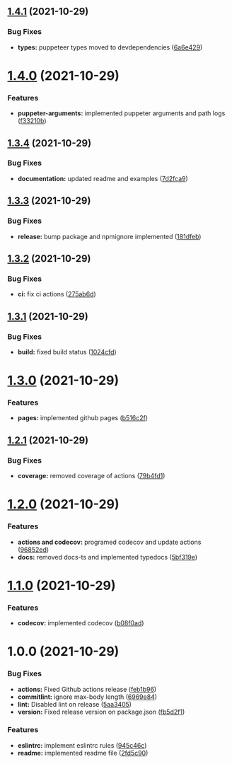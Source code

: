 ## [1.4.1](https://github.com/devalexanderdaza/puppeteer-extends/compare/v1.4.0...v1.4.1) (2021-10-29)


### Bug Fixes

* **types:** puppeteer types moved to devdependencies ([6a6e429](https://github.com/devalexanderdaza/puppeteer-extends/commit/6a6e429e08b0190c6fa25df30e6e81a1efedb4e8))

# [1.4.0](https://github.com/devalexanderdaza/puppeteer-extends/compare/v1.3.4...v1.4.0) (2021-10-29)

### Features

- **puppeter-arguments:** implemented puppeter arguments and path logs ([f33210b](https://github.com/devalexanderdaza/puppeteer-extends/commit/f33210bf67f1a4dedc9f49604ddd6418e5068c8c))

## [1.3.4](https://github.com/devalexanderdaza/puppeteer-extends/compare/v1.3.3...v1.3.4) (2021-10-29)

### Bug Fixes

- **documentation:** updated readme and examples ([7d2fca9](https://github.com/devalexanderdaza/puppeteer-extends/commit/7d2fca94c421b217502ec282f41bc22d77f581a9))

## [1.3.3](https://github.com/devalexanderdaza/puppeteer-extends/compare/v1.3.2...v1.3.3) (2021-10-29)

### Bug Fixes

- **release:** bump package and npmignore implemented ([181dfeb](https://github.com/devalexanderdaza/puppeteer-extends/commit/181dfeb5bd90cf4ecadc7a00c9d3d3f75721d5d0))

## [1.3.2](https://github.com/devalexanderdaza/puppeteer-extends/compare/v1.3.1...v1.3.2) (2021-10-29)

### Bug Fixes

- **ci:** fix ci actions ([275ab6d](https://github.com/devalexanderdaza/puppeteer-extends/commit/275ab6dc2d3a06a825bf0afe9434f6a66659be8f))

## [1.3.1](https://github.com/devalexanderdaza/puppeteer-extends/compare/v1.3.0...v1.3.1) (2021-10-29)

### Bug Fixes

- **build:** fixed build status ([1024cfd](https://github.com/devalexanderdaza/puppeteer-extends/commit/1024cfde526568b619b51721108b8695a9b72a83))

# [1.3.0](https://github.com/devalexanderdaza/puppeteer-extends/compare/v1.2.1...v1.3.0) (2021-10-29)

### Features

- **pages:** implemented github pages ([b516c2f](https://github.com/devalexanderdaza/puppeteer-extends/commit/b516c2f4679d1044f2f0f72560ddc732067734f1))

## [1.2.1](https://github.com/devalexanderdaza/puppeteer-extends/compare/v1.2.0...v1.2.1) (2021-10-29)

### Bug Fixes

- **coverage:** removed coverage of actions ([79b4fd1](https://github.com/devalexanderdaza/puppeteer-extends/commit/79b4fd141509fa05e83f5a1e7ab40e65b036916f))

# [1.2.0](https://github.com/devalexanderdaza/puppeteer-extends/compare/v1.1.0...v1.2.0) (2021-10-29)

### Features

- **actions and codecov:** programed codecov and update actions ([96852ed](https://github.com/devalexanderdaza/puppeteer-extends/commit/96852ed60767386c0271953b3d27d2c4e0dc25c0))
- **docs:** removed docs-ts and implemented typedocs ([5bf319e](https://github.com/devalexanderdaza/puppeteer-extends/commit/5bf319e6d285049d2efb7abbe334849ba3153303))

# [1.1.0](https://github.com/devalexanderdaza/puppeteer-extends/compare/v1.0.0...v1.1.0) (2021-10-29)

### Features

- **codecov:** implemented codecov ([b08f0ad](https://github.com/devalexanderdaza/puppeteer-extends/commit/b08f0ada4149d1e47d9b8a4e6d6b0603ca376a4f))

# 1.0.0 (2021-10-29)

### Bug Fixes

- **actions:** Fixed Github actions release ([feb1b96](https://github.com/devalexanderdaza/puppeteer-extends/commit/feb1b96f7cd09dc302de32b8dcef5f60225ddb17))
- **commitlint:** ignore max-body length ([6969e84](https://github.com/devalexanderdaza/puppeteer-extends/commit/6969e840416417b25af5678414d5a24bb4280b9b))
- **lint:** Disabled lint on release ([5aa3405](https://github.com/devalexanderdaza/puppeteer-extends/commit/5aa340511f41f63010b3b46bfbd73cfed29ef763))
- **version:** Fixed release version on package.json ([fb5d2f1](https://github.com/devalexanderdaza/puppeteer-extends/commit/fb5d2f1b8749a65bd0bd54127b32a6d1efb539ef))

### Features

- **eslintrc:** implement eslintrc rules ([945c46c](https://github.com/devalexanderdaza/puppeteer-extends/commit/945c46c17b142a9186f8deae1a78ed1d50cde9b3))
- **readme:** implemented readme file ([2fd5c90](https://github.com/devalexanderdaza/puppeteer-extends/commit/2fd5c9034530524b6f5f5645ca5caf934418abf3))
